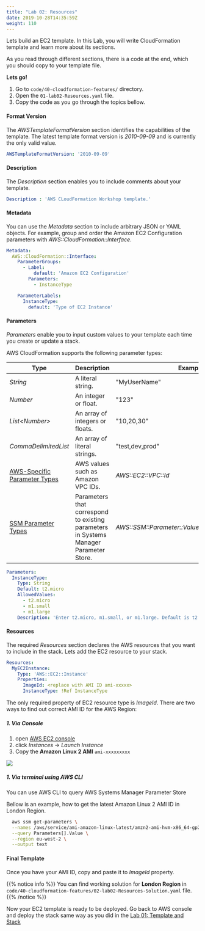 ```yaml
---
title: "Lab 02: Resources"
date: 2019-10-28T14:35:59Z
weight: 110
---
```


Lets build an EC2 template. In this Lab, you will write CloudFormation template and learn more about its sections. 

As you read through different sections, there is a code at the end, which you should copy to your template file.

**Lets go!**

1. Go to `code/40-cloudformation-features/` directory.
1. Open the `01-lab02-Resources.yaml` file.
1. Copy the code as you go through the topics bellow.

#### Format Version
The _AWSTemplateFormatVersion_ section identifies the capabilities of the template. The latest template format
 version is _2010-09-09_ and is currently the only valid value. 
 
```yaml
AWSTemplateFormatVersion: '2010-09-09'
```

#### Description
The _Description_ section enables you to include comments about your template.

```yaml
Description : 'AWS CLoudFormation Workshop template.'
```

#### Metadata
You can use the _Metadata_ section to include arbitrary JSON or YAML objects. For example, group and order the Amazon EC2 Configuration parameters with _AWS::CloudFormation::Interface_.

```yaml
Metadata:
  AWS::CloudFormation::Interface:
    ParameterGroups:
      - Label:
          default: 'Amazon EC2 Configuration'
        Parameters:
          - InstanceType

    ParameterLabels:
      InstanceType:
        default: 'Type of EC2 Instance'
```

#### Parameters
_Parameters_ enable you to input custom values to your template each time you create or update a stack.

AWS CloudFormation supports the following parameter types:

|Type|Description|Example|
|----|----|----|
|_String_|A literal string.|"MyUserName"|
|_Number_|An integer or float.|"123"|
|_List\<Number\>_|An array of integers or floats.|"10,20,30"|
|_CommaDelimitedList_|An array of literal strings.|"test,dev,prod"|
|[AWS-Specific Parameter Types](https://docs.aws.amazon.com/AWSCloudFormation/latest/UserGuide/parameters-section-structure.html#aws-specific-parameter-types)|AWS values such as Amazon VPC IDs.|_AWS::EC2::VPC::Id_|
|[SSM Parameter Types](https://docs.aws.amazon.com/AWSCloudFormation/latest/UserGuide/parameters-section-structure.html#aws-ssm-parameter-types)|Parameters that correspond to existing parameters in Systems Manager Parameter Store.|_AWS::SSM::Parameter::Value\<AWS::EC2::Image::Id\>_|
 
```yaml
Parameters:
  InstanceType:
    Type: String
    Default: t2.micro
    AllowedValues:
      - t2.micro
      - m1.small
      - m1.large
    Description: 'Enter t2.micro, m1.small, or m1.large. Default is t2.micro.'
``` 

#### Resources

The required _Resources_ section declares the AWS resources that you want to include in the stack. Lets add the EC2 resource to your stack.

```yaml
Resources:
  MyEC2Instance:
    Type: 'AWS::EC2::Instance'
    Properties:
      ImageId: <replace with AMI ID ami-xxxxx>
      InstanceType: !Ref InstanceType
```

The only required property of EC2 resource type is _ImageId_. There are two ways to find out correct AMI ID for the AWS Region:

##### 1. Via Console
1. open [AWS EC2 console](https://console.aws.amazon.com/ec2)
1. click _Instances_ -> _Launch Instance_
1. Copy the **Amazon Linux 2 AMI** `ami-xxxxxxxxx`

![](/40-cloudformation-features/ami-1.gif)

##### 1. Via terminal using AWS CLI

You can use AWS CLI to query AWS Systems Manager Parameter Store

Bellow is an example, how to get the latest Amazon Linux 2 AMI ID in London Region.

```bash
  aws ssm get-parameters \
  --names /aws/service/ami-amazon-linux-latest/amzn2-ami-hvm-x86_64-gp2 \
  --query Parameters[].Value \
  --region eu-west-2 \
  --output text
```

#### Final Template
Once you have your AMI ID, copy and paste it to _ImageId_ property.

{{% notice info %}} 
You can find working solution for **London Region** in `code/40-cloudformation-features/02-lab02-Resources-Solution.yaml` file.
{{% /notice %}}

Now your EC2 template is ready to be deployed. Go back to AWS console and deploy the stack same way as you did in 
the [Lab 01: Template and Stack](/30-cloudformation-fundamentals/200-lab-01-stack)
